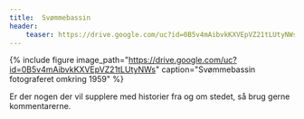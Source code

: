 ```yaml
---
title:  Svømmebassin
header:
    teaser: https://drive.google.com/uc?id=0B5v4mAibvkKXVEpVZ21tLUtyNWs
---
```


{% include figure 
    image_path="https://drive.google.com/uc?id=0B5v4mAibvkKXVEpVZ21tLUtyNWs"
    caption="Svømmebassin fotograferet omkring 1959" %}

Er der nogen der vil supplere med historier fra og om stedet, så brug gerne kommentarerne.
